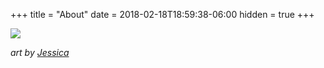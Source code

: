 +++
title = "About"
date = 2018-02-18T18:59:38-06:00
hidden = true
+++

![](/images/about.png)

_art by [Jessica](//jessmann.io)_
